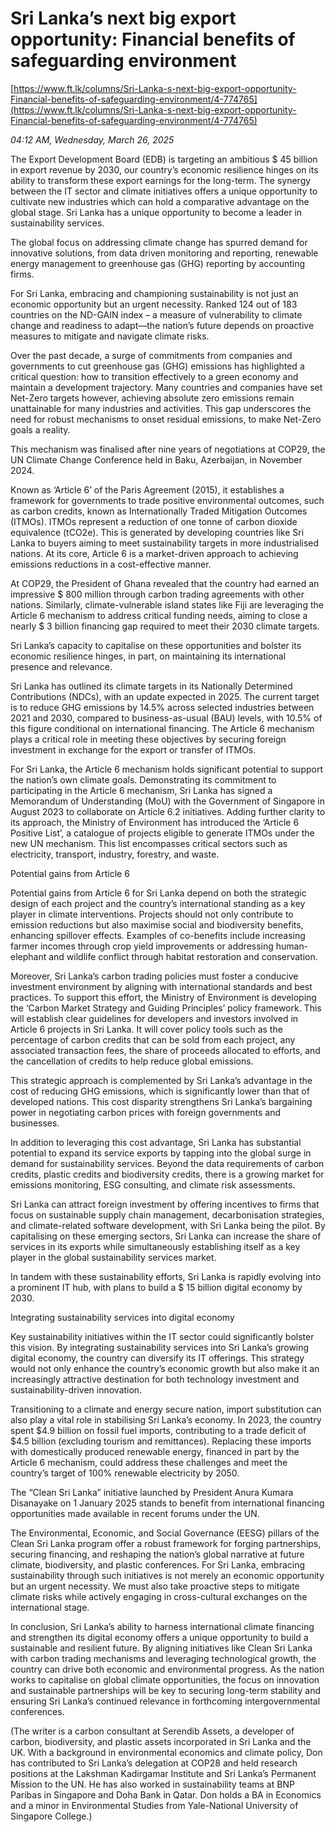 # Sri Lanka’s next big export opportunity: Financial benefits of safeguarding environment

[https://www.ft.lk/columns/Sri-Lanka-s-next-big-export-opportunity-Financial-benefits-of-safeguarding-environment/4-774765](https://www.ft.lk/columns/Sri-Lanka-s-next-big-export-opportunity-Financial-benefits-of-safeguarding-environment/4-774765)

*04:12 AM, Wednesday, March 26, 2025*

The Export Development Board (EDB) is targeting an ambitious $ 45 billion in export revenue by 2030, our country’s economic resilience hinges on its ability to transform these export earnings for the long-term. The synergy between the IT sector and climate initiatives offers a unique opportunity to cultivate new industries which can hold a comparative advantage on the global stage. Sri Lanka has a unique opportunity to become a leader in sustainability services.

The global focus on addressing climate change has spurred demand for innovative solutions, from data driven monitoring and reporting, renewable energy management to greenhouse gas (GHG) reporting by accounting firms.

For Sri Lanka, embracing and championing sustainability is not just an economic opportunity but an urgent necessity. Ranked 124 out of 183 countries on the ND-GAIN index – a measure of vulnerability to climate change and readiness to adapt—the nation’s future depends on proactive measures to mitigate and navigate climate risks.

Over the past decade, a surge of commitments from companies and governments to cut greenhouse gas (GHG) emissions has highlighted a critical question: how to transition effectively to a green economy and maintain a development trajectory. Many countries and companies have set Net-Zero targets however, achieving absolute zero emissions remain unattainable for many industries and activities. This gap underscores the need for robust mechanisms to onset residual emissions, to make Net-Zero goals a reality.

This mechanism was finalised after nine years of negotiations at COP29, the UN Climate Change Conference held in Baku, Azerbaijan, in November 2024.

Known as ‘Article 6’ of the Paris Agreement (2015), it establishes a framework for governments to trade positive environmental outcomes, such as carbon credits, known as Internationally Traded Mitigation Outcomes (ITMOs). ITMOs represent a reduction of one tonne of carbon dioxide equivalence (tCO2e). This is generated by developing countries like Sri Lanka to buyers aiming to meet sustainability targets in more industrialised nations. At its core, Article 6 is a market-driven approach to achieving emissions reductions in a cost-effective manner.

At COP29, the President of Ghana revealed that the country had earned an impressive $ 800 million through carbon trading agreements with other nations. Similarly, climate-vulnerable island states like Fiji are leveraging the Article 6 mechanism to address critical funding needs, aiming to close a nearly $ 3 billion financing gap required to meet their 2030 climate targets.

Sri Lanka’s capacity to capitalise on these opportunities and bolster its economic resilience hinges, in part, on maintaining its international presence and relevance.

Sri Lanka has outlined its climate targets in its Nationally Determined Contributions (NDCs), with an update expected in 2025. The current target is to reduce GHG emissions by 14.5% across selected industries between 2021 and 2030, compared to business-as-usual (BAU) levels, with 10.5% of this figure conditional on international financing. The Article 6 mechanism plays a critical role in meeting these objectives by securing foreign investment in exchange for the export or transfer of ITMOs.

For Sri Lanka, the Article 6 mechanism holds significant potential to support the nation’s own climate goals. Demonstrating its commitment to participating in the Article 6 mechanism, Sri Lanka has signed a Memorandum of Understanding (MoU) with the Government of Singapore in August 2023 to collaborate on Article 6.2 initiatives. Adding further clarity to its approach, the Ministry of Environment has introduced the ‘Article 6 Positive List’, a catalogue of projects eligible to generate ITMOs under the new UN mechanism. This list encompasses critical sectors such as electricity, transport, industry, forestry, and waste.

Potential gains from Article 6

Potential gains from Article 6 for Sri Lanka depend on both the strategic design of each project and the country’s international standing as a key player in climate interventions. Projects should not only contribute to emission reductions but also maximise social and biodiversity benefits, enhancing spillover effects. Examples of co-benefits include increasing farmer incomes through crop yield improvements or addressing human-elephant and wildlife conflict through habitat restoration and conservation.

Moreover, Sri Lanka’s carbon trading policies must foster a conducive investment environment by aligning with international standards and best practices. To support this effort, the Ministry of Environment is developing the ‘Carbon Market Strategy and Guiding Principles’ policy framework. This will establish clear guidelines for developers and investors involved in Article 6 projects in Sri Lanka. It will cover policy tools such as the percentage of carbon credits that can be sold from each project, any associated transaction fees, the share of proceeds allocated to efforts, and the cancellation of credits to help reduce global emissions.

This strategic approach is complemented by Sri Lanka’s advantage in the cost of reducing GHG emissions, which is significantly lower than that of developed nations. This cost disparity strengthens Sri Lanka’s bargaining power in negotiating carbon prices with foreign governments and businesses.

In addition to leveraging this cost advantage, Sri Lanka has substantial potential to expand its service exports by tapping into the global surge in demand for sustainability services. Beyond the data requirements of carbon credits, plastic credits and biodiversity credits, there is a growing market for emissions monitoring, ESG consulting, and climate risk assessments.

Sri Lanka can attract foreign investment by offering incentives to firms that focus on sustainable supply chain management, decarbonisation strategies, and climate-related software development, with Sri Lanka being the pilot. By capitalising on these emerging sectors, Sri Lanka can increase the share of services in its exports while simultaneously establishing itself as a key player in the global sustainability services market.

In tandem with these sustainability efforts, Sri Lanka is rapidly evolving into a prominent IT hub, with plans to build a $ 15 billion digital economy by 2030.

Integrating sustainability services into digital economy

Key sustainability initiatives within the IT sector could significantly bolster this vision. By integrating sustainability services into Sri Lanka’s growing digital economy, the country can diversify its IT offerings. This strategy would not only enhance the country’s economic growth but also make it an increasingly attractive destination for both technology investment and sustainability-driven innovation.

Transitioning to a climate and energy secure nation, import substitution can also play a vital role in stabilising Sri Lanka’s economy. In 2023, the country spent $4.9 billion on fossil fuel imports, contributing to a trade deficit of $4.5 billion (excluding tourism and remittances). Replacing these imports with domestically produced renewable energy, financed in part by the Article 6 mechanism, could address these challenges and meet the country’s target of 100% renewable electricity by 2050.

The “Clean Sri Lanka” initiative launched by President Anura Kumara Disanayake on 1 January 2025 stands to benefit from international financing opportunities made available in recent forums under the UN.

The Environmental, Economic, and Social Governance (EESG) pillars of the Clean Sri Lanka program offer a robust framework for forging partnerships, securing financing, and reshaping the nation’s global narrative at future climate, biodiversity, and plastic conferences. For Sri Lanka, embracing sustainability through such initiatives is not merely an economic opportunity but an urgent necessity. We must also take proactive steps to mitigate climate risks while actively engaging in cross-cultural exchanges on the international stage.

In conclusion, Sri Lanka’s ability to harness international climate financing and strengthen its digital economy offers a unique opportunity to build a sustainable and resilient future. By aligning initiatives like Clean Sri Lanka with carbon trading mechanisms and leveraging technological growth, the country can drive both economic and environmental progress. As the nation works to capitalise on global climate opportunities, the focus on innovation and sustainable partnerships will be key to securing long-term stability and ensuring Sri Lanka’s continued relevance in forthcoming intergovernmental conferences.

(The writer is a carbon consultant at Serendib Assets, a developer of carbon, biodiversity, and plastic assets incorporated in Sri Lanka and the UK. With a background in environmental economics and climate policy, Don has contributed to Sri Lanka’s delegation at COP28 and held research positions at the Lakshman Kadirgamar Institute and Sri Lanka’s Permanent Mission to the UN. He has also worked in sustainability teams at BNP Paribas in Singapore and Doha Bank in Qatar. Don holds a BA in Economics and a minor in Environmental Studies from Yale-National University of Singapore College.)

